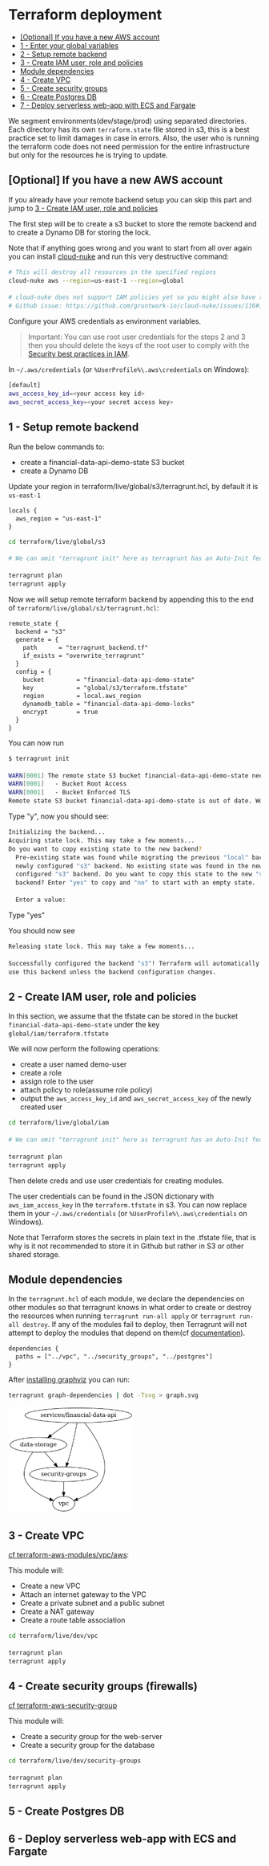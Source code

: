 # Terraform deployment

- [[Optional] If you have a new AWS account](#optional-if-you-have-a-new-aws-account)
- [1 - Enter your global variables](#1---enter-your-global-variables)
- [2 - Setup remote backend](#2---setup-remote-backend)
- [3 - Create IAM user, role and policies](#3---create-iam-user-role-and-policies)
- [Module dependencies](#module-dependencies)
- [4 - Create VPC](#4---create-vpc)
- [5 - Create security groups](#5---create-security-groups)
- [6 - Create Postgres DB](#6---create-postgres-db)
- [7 - Deploy serverless web-app with ECS and Fargate](#7---deploy-serverless-web-app-with-ecs-and-fargate)

We segment environments(dev/stage/prod) using separated directories. Each directory has its own `terraform.state` file stored in s3, this is a best practice set to limit damages in case in errors. Also, the user who is running the terraform code does not need permission for the entire infrastructure but only for the resources he is trying to update.

## [Optional] If you have a new AWS account

If you already have your remote backend setup you can skip this part and jump to [3 - Create IAM user, role and policies](#3---create-iam-user-role-and-policies)

The first step will be to create a s3 bucket to store the remote backend and to create a Dynamo DB for storing the lock.

Note that if anything goes wrong and you want to start from all over again you can install [cloud-nuke](https://github.com/gruntwork-io/cloud-nuke) and run this very destructive command:

```bash
# This will destroy all resources in the specified regions
cloud-nuke aws --region=us-east-1 --region=global

# cloud-nuke does not support IAM policies yet so you might also have to remove policies in the web-console
# Github issue: https://github.com/gruntwork-io/cloud-nuke/issues/116#issuecomment-928002457
```

Configure your AWS credentials as environment variables.

> Important: You can use root user credentials for the steps 2 and 3 then you should delete the keys of the root user to comply with the [Security best practices in IAM](https://docs.aws.amazon.com/IAM/latest/UserGuide/best-practices.html).

In `~/.aws/credentials` (or `%UserProfile%\.aws\credentials` on Windows):

```bash
[default]
aws_access_key_id=<your access key id>
aws_secret_access_key=<your secret access key>
```

## 1 - Setup remote backend

Run the below commands to:

- create a financial-data-api-demo-state S3 bucket
- create a Dynamo DB

Update your region in terraform/live/global/s3/terragrunt.hcl, by default it is `us-east-1`

```hcl
locals {
  aws_region = "us-east-1"
}
```

```bash
cd terraform/live/global/s3

# We can omit "terragrunt init" here as terragrunt has an Auto-Init feature.

terragrunt plan
terragrunt apply
```

Now we will setup remote terraform backend by appending this to the end of `terraform/live/global/s3/terragrunt.hcl`:

```hcl
remote_state {
  backend = "s3"
  generate = {
    path      = "terragrunt_backend.tf"
    if_exists = "overwrite_terragrunt"
  }
  config = {
    bucket         = "financial-data-api-demo-state"
    key            = "global/s3/terraform.tfstate"
    region         = local.aws_region
    dynamodb_table = "financial-data-api-demo-locks"
    encrypt        = true
  }
}
```

You can now run

```bash
$ terragrunt init

WARN[0001] The remote state S3 bucket financial-data-api-demo-state needs to be updated: 
WARN[0001]   - Bucket Root Access
WARN[0001]   - Bucket Enforced TLS
Remote state S3 bucket financial-data-api-demo-state is out of date. Would you like Terragrunt to update it? (y/n)
```

Type "y", now you should see:

```bash
Initializing the backend...
Acquiring state lock. This may take a few moments...
Do you want to copy existing state to the new backend?
  Pre-existing state was found while migrating the previous "local" backend to the
  newly configured "s3" backend. No existing state was found in the newly
  configured "s3" backend. Do you want to copy this state to the new "s3"
  backend? Enter "yes" to copy and "no" to start with an empty state.

  Enter a value:
```

Type "yes"

You should now see

```bash
Releasing state lock. This may take a few moments...

Successfully configured the backend "s3"! Terraform will automatically
use this backend unless the backend configuration changes.
```

## 2 - Create IAM user, role and policies

In this section, we assume that the tfstate can be stored in the bucket `financial-data-api-demo-state` under the key `global/iam/terraform.tfstate`

We will now perform the following operations:

- create a user named demo-user
- create a role
- assign role to the user
- attach policy to role(assume role policy)
- output the `aws_access_key_id` and `aws_secret_access_key` of the newly created user

```bash
cd terraform/live/global/iam

# We can omit "terragrunt init" here as terragrunt has an Auto-Init feature.

terragrunt plan
terragrunt apply
```

Then delete creds and use user credentials for creating modules.

The user credentials can be found in the JSON dictionary with `aws_iam_access_key` in the `terraform.tfstate` in s3. You can now replace them in your `~/.aws/credentials` (or `%UserProfile%\.aws\credentials` on Windows).

Note that Terraform stores the secrets in plain text in the .tfstate file, that is why is it not recommended to store it in Github but rather in S3 or other shared storage.

## Module dependencies

In the `terragrunt.hcl` of each module, we declare the dependencies on other modules so that terragrunt knows in what order to create or destroy the resources when running `terragrunt run-all apply` or `terragrunt run-all destroy`. If any of the modules fail to deploy, then Terragrunt will not attempt to deploy the modules that depend on them(cf [documentation](https://terragrunt.gruntwork.io/docs/features/execute-terraform-commands-on-multiple-modules-at-once/#dependencies-between-modules)).

```hcl
dependencies {
  paths = ["../vpc", "../security_groups", "../postgres"]
}
```

After [installing graphviz](https://installati.one/ubuntu/20.04/graphviz/) you can run:

```bash
terragrunt graph-dependencies | dot -Tsvg > graph.svg
```

<img src="../docs/img/module_dependencies.png" width="250"/>

## 3 - Create VPC

[cf terraform-aws-modules/vpc/aws](https://github.com/terraform-aws-modules/terraform-aws-vpc):

This module will:

- Create a new VPC
- Attach an internet gateway to the VPC
- Create a private subnet and a public subnet
- Create a NAT gateway
- Create a route table association

```bash
cd terraform/live/dev/vpc

terragrunt plan
terragrunt apply
```

## 4 - Create security groups (firewalls)

[cf terraform-aws-security-group](https://github.com/terraform-aws-modules/terraform-aws-security-group)

This module will:

- Create a security group for the web-server
- Create a security group for the database

```bash
cd terraform/live/dev/security-groups

terragrunt plan
terragrunt apply
```

## 5 - Create Postgres DB


## 6 - Deploy serverless web-app with ECS and Fargate
